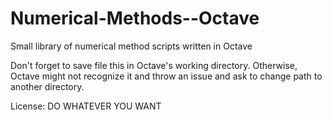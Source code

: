 # Numerical-Methods--Octave
Small library of numerical method scripts written in Octave

Don't forget to save file this in Octave's working directory.
Otherwise, Octave might not recognize it and throw an issue and ask to change path to another directory.

License: DO WHATEVER YOU WANT

